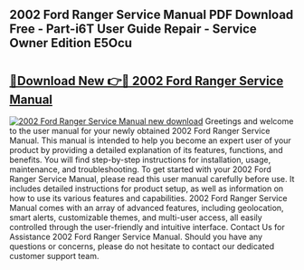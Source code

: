 ## 2002 Ford Ranger Service Manual PDF Download Free - Part-i6T User Guide Repair - Service Owner Edition E5Ocu

# <h2><a href="http://bc23247.oget.top/?id=2002+Ford+Ranger+Service+Manual">🔗Download New 👉🔴 2002 Ford Ranger Service Manual</a></h2>

[![2002 Ford Ranger Service Manual new download](https://i.imgur.com/5g1atiW.png)](http://bc23247.oget.top/?id=2002+Ford+Ranger+Service+Manual)
Greetings and welcome to the user manual for your newly obtained 2002 Ford Ranger Service Manual. This manual is intended to help you become an expert user of your product by providing a detailed explanation of its features, functions, and benefits. You will find step-by-step instructions for installation, usage, maintenance, and troubleshooting. To get started with your 2002 Ford Ranger Service Manual, please read this user manual carefully before use. It includes detailed instructions for product setup, as well as information on how to use its various features and capabilities. 2002 Ford Ranger Service Manual comes with an array of advanced features, including geolocation, smart alerts, customizable themes, and multi-user access, all easily controlled through the user-friendly and intuitive interface. Contact Us for Assistance 2002 Ford Ranger Service Manual. Should you have any questions or concerns, please do not hesitate to contact our dedicated customer support team.
